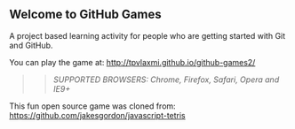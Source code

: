 ## Welcome to GitHub Games

A project based learning activity for people who are getting started with Git and GitHub.

You can play the game at: http://tpvlaxmi.github.io/github-games2/

>> _*SUPPORTED BROWSERS*: Chrome, Firefox, Safari, Opera and IE9+_

This fun open source game was cloned from: https://github.com/jakesgordon/javascript-tetris
